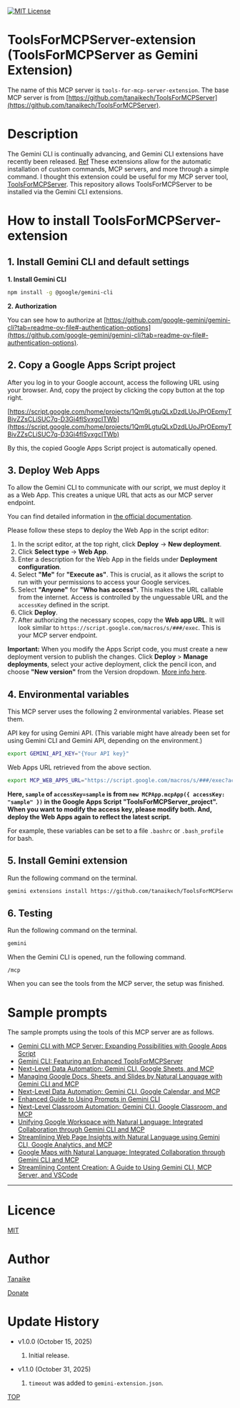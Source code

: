 [![MIT License](http://img.shields.io/badge/license-MIT-blue.svg?style=flat)](LICENCE)

<a name="top"></a>

# ToolsForMCPServer-extension (ToolsForMCPServer as Gemini Extension)

The name of this MCP server is `tools-for-mcp-server-extension`. The base MCP server is from [https://github.com/tanaikech/ToolsForMCPServer](https://github.com/tanaikech/ToolsForMCPServer).

<a name="abstract"></a>

# Description

The Gemini CLI is continually advancing, and Gemini CLI extensions have recently been released. [Ref](https://cloud.google.com/blog/products/databases/gemini-cli-extensions-for-google-data-cloud?e=48754805&hl=en) These extensions allow for the automatic installation of custom commands, MCP servers, and more through a simple command. I thought this extension could be useful for my MCP server tool, [ToolsForMCPServer](https://github.com/tanaikech/ToolsForMCPServer). This repository allows ToolsForMCPServer to be installed via the Gemini CLI extensions.

# How to install ToolsForMCPServer-extension

## 1. Install Gemini CLI and default settings

**1. Install Gemini CLI**

```bash
npm install -g @google/gemini-cli
```

**2. Authorization**

You can see how to authorize at [https://github.com/google-gemini/gemini-cli?tab=readme-ov-file#-authentication-options](https://github.com/google-gemini/gemini-cli?tab=readme-ov-file#-authentication-options).

## 2. Copy a Google Apps Script project

After you log in to your Google account, access the following URL using your browser. And, copy the project by clicking the copy button at the top right.

[https://script.google.com/home/projects/1Qm9LgtuQLxDzdLUoJPrOEpmyTBivZZsCLiSUC7q-D3Gi4fISvxgcITWb](https://script.google.com/home/projects/1Qm9LgtuQLxDzdLUoJPrOEpmyTBivZZsCLiSUC7q-D3Gi4fISvxgcITWb)

By this, the copied Google Apps Script project is automatically opened.

## 3. Deploy Web Apps

To allow the Gemini CLI to communicate with our script, we must deploy it as a Web App. This creates a unique URL that acts as our MCP server endpoint.

You can find detailed information in [the official documentation](https://developers.google.com/apps-script/guides/web#deploy_a_script_as_a_web_app).

Please follow these steps to deploy the Web App in the script editor:

1.  In the script editor, at the top right, click **Deploy** -> **New deployment**.
2.  Click **Select type** -> **Web App**.
3.  Enter a description for the Web App in the fields under **Deployment configuration**.
4.  Select **"Me"** for **"Execute as"**. This is crucial, as it allows the script to run with your permissions to access your Google services.
5.  Select **"Anyone"** for **"Who has access"**. This makes the URL callable from the internet. Access is controlled by the unguessable URL and the `accessKey` defined in the script.
6.  Click **Deploy**.
7.  After authorizing the necessary scopes, copy the **Web app URL**. It will look similar to `https://script.google.com/macros/s/###/exec`. This is your MCP server endpoint.

**Important:** When you modify the Apps Script code, you must create a new deployment version to publish the changes. Click **Deploy** > **Manage deployments**, select your active deployment, click the pencil icon, and choose **"New version"** from the Version dropdown. [More info here](https://github.com/tanaikech/taking-advantage-of-Web-Apps-with-google-apps-script?tab=readme-ov-file#redeploy).

## 4. Environmental variables

This MCP server uses the following 2 environmental variables. Please set them.

API key for using Gemini API. (This variable might have already been set for using Gemini CLI and Gemini API, depending on the environment.)

```bash
export GEMINI_API_KEY="{Your API key}"
```

Web Apps URL retrieved from the above section.

```bash
export MCP_WEB_APPS_URL="https://script.google.com/macros/s/###/exec?accessKey=sample"
```

**Here, `sample` of `accessKey=sample` is from `new MCPApp.mcpApp({ accessKey: "sample" })` in the Google Apps Script "ToolsForMCPServer_project". When you want to modify the access key, please modify both. And, deploy the Web Apps again to reflect the latest script.**

For example, these variables can be set to a file `.bashrc` or `.bash_profile` for bash.

## 5. Install Gemini extension

Run the following command on the terminal.

```bash
gemini extensions install https://github.com/tanaikech/ToolsForMCPServer-extension
```

## 6. Testing

Run the following command on the terminal.

```bash
gemini
```

When the Gemini CLI is opened, run the following command.

```
/mcp
```

When you can see the tools from the MCP server, the setup was finished.

# Sample prompts

The sample prompts using the tools of this MCP server are as follows.

- [Gemini CLI with MCP Server: Expanding Possibilities with Google Apps Script](https://medium.com/google-cloud/gemini-cli-with-mcp-server-expanding-possibilities-with-google-apps-script-4626c661ac81)
- [Gemini CLI: Featuring an Enhanced ToolsForMCPServer](https://medium.com/google-cloud/gemini-cli-featuring-an-enhanced-toolsformcpserver-7afaadfb5cfa)
- [Next-Level Data Automation: Gemini CLI, Google Sheets, and MCP](https://medium.com/google-cloud/next-level-data-automation-gemini-cli-google-sheets-and-mcp-e6628a382e90)
- [Managing Google Docs, Sheets, and Slides by Natural Language with Gemini CLI and MCP](https://medium.com/google-cloud/managing-google-docs-sheets-and-slides-by-natural-language-with-gemini-cli-and-mcp-62f4dfbef2d5)
- [Next-Level Data Automation: Gemini CLI, Google Calendar, and MCP](https://medium.com/google-cloud/next-level-data-automation-gemini-cli-google-calendar-and-mcp-1b9e39e75f34)
- [Enhanced Guide to Using Prompts in Gemini CLI](https://medium.com/google-cloud/enhanced-guide-to-using-prompts-in-the-gemini-cli-817cbce97e46)
- [Next-Level Classroom Automation: Gemini CLI, Google Classroom, and MCP](https://medium.com/google-cloud/next-level-classroom-automation-gemini-cli-google-classroom-and-mcp-ac4bb9103fa6)
- [Unifying Google Workspace with Natural Language: Integrated Collaboration through Gemini CLI and MCP](https://medium.com/google-cloud/unifying-google-workspace-with-natural-language-integrated-collaboration-through-gemini-cli-and-a40489ddf17e)
- [Streamlining Web Page Insights with Natural Language using Gemini CLI, Google Analytics, and MCP](https://medium.com/google-cloud/streamlining-web-page-insights-with-natural-language-using-gemini-cli-google-analytics-and-mcp-1774d2b735b7)
- [Google Maps with Natural Language: Integrated Collaboration through Gemini CLI and MCP](https://medium.com/google-cloud/google-maps-with-natural-language-integrated-collaboration-through-gemini-cli-and-mcp-07ba309593b3)
- [Streamlining Content Creation: A Guide to Using Gemini CLI, MCP Server, and VSCode](https://medium.com/google-cloud/streamlining-content-creation-a-guide-to-using-gemini-cli-mcp-server-and-vscode-e623c42419f5)

---

<a name="licence"></a>

# Licence

[MIT](LICENCE)

<a name="author"></a>

# Author

[Tanaike](https://tanaikech.github.io/about/)

[Donate](https://tanaikech.github.io/donate/)

<a name="updatehistory"></a>

# Update History

- v1.0.0 (October 15, 2025)

  1. Initial release.

- v1.1.0 (October 31, 2025)

  1. `timeout` was added to `gemini-extension.json`.

[TOP](#top)
